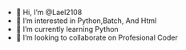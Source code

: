 - 👋 Hi, I’m @Lael2108
- 👀 I’m interested in Python,Batch, And Html
- 🌱 I’m currently learning Python
- 💞️ I’m looking to collaborate on Profesional Coder

<!---
Lael2108/Lael2108 is a ✨ special ✨ repository because its `README.md` (this file) appears on your GitHub profile.
You can click the Preview link to take a look at your changes.
--->
